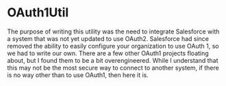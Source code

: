 # OAuth1Util
The purpose of writing this utility was the need to integrate Salesforce with a system that was not yet updated to use OAuth2. Salesforce had since removed the ability to easily configure your organization to use OAuth 1, so we had to write our own.
There are a few other OAuth1 projects floating about, but I found them to be a bit overengineered.
While I understand that this may not be the most secure way to connect to another system, if there is no way other than to use OAuth1, then here it is.

